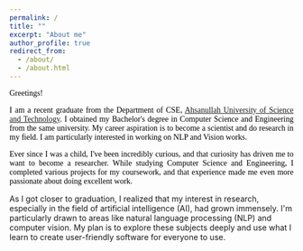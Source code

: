 ```yaml
---
permalink: /
title: ""
excerpt: "About me"
author_profile: true
redirect_from: 
  - /about/
  - /about.html
---
```


<span style="color:black; font-family:Georgia">Greetings!🖖🏻</span>

<p style="text-align:justify; color:black; font-family:Georgia">I am a recent graduate from the Department of CSE, 
<a href="https://aust.edu/">Ahsanullah University of Science and Technology</a>. I obtained my Bachelor's degree in Computer Science and 
Engineering from the same university. My career aspiration is to become a scientist and do research in my field. 
I am particularly interested in working on NLP and Vision works. </p>


<p style="text-align:justify;color:black; font-family:Georgia">
Ever since I was a child, I've been incredibly curious, and that curiosity has driven me to want to become a researcher. While studying Computer Science and Engineering, I completed various projects for my coursework, and that experience made me even more passionate about doing excellent work.

As I got closer to graduation, I realized that my interest in research, especially in the field of artificial intelligence (AI), had grown immensely. I'm particularly drawn to areas like natural language processing (NLP) and computer vision. My plan is to explore these subjects deeply and use what I learn to create user-friendly software for everyone to use.</p>
<!-- From my childhood, I have aspired to become a researcher as my curiosity knows no bounds. From my time in CSE, I have completed several projects related to my lab assignments. These projects has kept me driven to achieve excellence in my work. As graduation had approached I realised my curiosity for research had grown. As such, I chose to drive my passion towards artificial intelligence (AI). AI has always piqued my curiosity and field of natural language processing (NLP) and computer vision has interested me most. I plan to dive deeper in the corresponding fields and as well as will try to apply them in software for general public to use. -->
